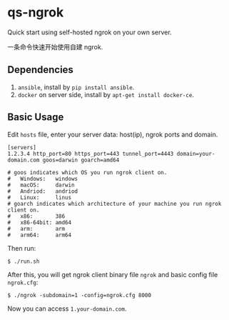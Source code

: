 # qs-ngrok
Quick start using self-hosted ngrok on your own server.

一条命令快速开始使用自建 ngrok.

## Dependencies
1. `ansible`, install by `pip install ansible`.
2. `docker` on server side, install by `apt-get install docker-ce`.

## Basic Usage
Edit `hosts` file, enter your server data: host(ip), ngrok ports and domain.
```
[servers]
1.2.3.4 http_port=80 https_port=443 tunnel_port=4443 domain=your-domain.com goos=darwin goarch=amd64

# goos indicates which OS you run ngrok client on. 
#   Windows:   windows
#   macOS:     darwin
#   Andriod:   andriod
#   Linux:     linus
# goarch indicates which architecture of your machine you run ngrok client on.
#   x86:       386
#   x86-64bit: amd64
#   arm:       arm
#   arm64:     arm64
```

Then run:
```
$ ./run.sh
```

After this, you will get ngrok client binary file `ngrok` and basic config file `ngrok.cfg`:
```
$ ./ngrok -subdomain=1 -config=ngrok.cfg 8000
```

Now you can access `1.your-domain.com`.
